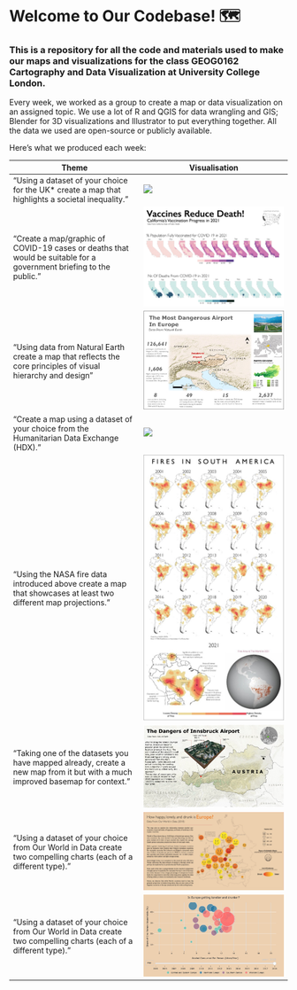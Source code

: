 # Welcome to Our Codebase! 🗺

### This is a repository for all the code and materials used to make our maps and visualizations for the class GEOG0162 Cartography and Data Visualization at University College London.

Every week, we worked as a group to create a map or data visualization
on an assigned topic. We use a lot of R and QGIS for data wrangling and
GIS; Blender for 3D visualizations and Illustrator to put everything
together. All the data we used are open-source or publicly available.

Here’s what we produced each week:

| Theme                                                                                                                        | Visualisation                                                                             |
|------------------------------------------------------|------------------|
| “Using a dataset of your choice for the UK\* create a map that highlights a societal inequality.”                            | ![](images/lizzyline_dark_final.jpg)                                                      |
| “Create a map/graphic of COVID-19 cases or deaths that would be suitable for a government briefing to the public.”           | ![](images/map_final.jpg)                                                                 |
| “Using data from Natural Earth create a map that reflects the core principles of visual hierarchy and design”                | ![](images/week5final.jpg)                                                                |
| “Create a map using a dataset of your choice from the Humanitarian Data Exchange (HDX).”                                     | ![](images/finalmapweek6.jpg)                                                             |
| “Using the NASA fire data introduced above create a map that showcases at least two different map projections.”              | ![](images/final_still.jpg)                                                               |
| “Taking one of the datasets you have mapped already, create a new map from it but with a much improved basemap for context.” | ![](images/Picture%201.jpg)                                                               |
| “Using a dataset of your choice from Our World in Data create two compelling charts (each of a different type).”             | [![](images/map_still.jpg)](https://matthewgarethlam.github.io/cartography_2023_week10/)  |
| “Using a dataset of your choice from Our World in Data create two compelling charts (each of a different type).”             | [![](images/newplot(1).jpg)](https://matthewgarethlam.github.io/cartography_2023_week10/) |
